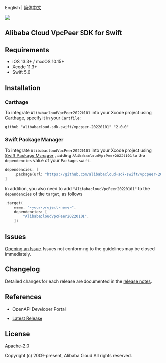 English | [简体中文](README-CN.md)

![](https://aliyunsdk-pages.alicdn.com/icons/AlibabaCloud.svg)

## Alibaba Cloud VpcPeer SDK for Swift

## Requirements

- iOS 13.3+ / macOS 10.15+
- Xcode 11.3+
- Swift 5.6

## Installation

### Carthage

To integrate `AlibabacloudVpcPeer20220101` into your Xcode project using [Carthage](https://github.com/Carthage/Carthage), specify it in your `Cartfile`:

```ogdl
github "alibabacloud-sdk-swift/vpcpeer-20220101" "2.0.0"
```

### Swift Package Manager

To integrate `AlibabacloudVpcPeer20220101` into your Xcode project using [Swift Package Manager](https://swift.org/package-manager/) , adding `AlibabacloudVpcPeer20220101` to the `dependencies` value of your `Package.swift`.

```swift
dependencies: [
    .package(url: "https://github.com/alibabacloud-sdk-swift/vpcpeer-20220101.git", from: "2.0.0")
]
```

In addition, you also need to add `"AlibabacloudVpcPeer20220101"` to the `dependencies` of the `target`, as follows:

```swift
.target(
    name: "<your-project-name>",
    dependencies: [
        "AlibabacloudVpcPeer20220101",
    ])
```

## Issues

[Opening an Issue](https://github.com/alibabacloud-sdk-swift/vpcpeer-20220101/issues/new), Issues not conforming to the guidelines may be closed immediately.

## Changelog

Detailed changes for each release are documented in the [release notes](./ChangeLog.txt).

## References

* [OpenAPI Developer Portal](https://next.api.alibabacloud.com/home)
- [Latest Release](https://github.com/alibabacloud-sdk-swift/vpcpeer-20220101)

## License

[Apache-2.0](http://www.apache.org/licenses/LICENSE-2.0)

Copyright (c) 2009-present, Alibaba Cloud All rights reserved.
